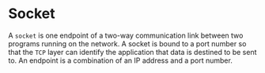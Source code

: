 # Socket

A ```socket``` is one endpoint of a two-way communication link between two programs running on the network. 
A socket is bound to a port number so that the ```TCP``` layer can identify the application that data is destined to be sent to. 
An endpoint is a combination of an IP address and a port number.
